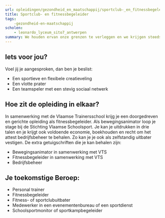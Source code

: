 ```yaml
---
url: opleidingen/gezondheid_en_maatschappij/sportclub-_en_fitnessbegeleider.html
title: Sportclub- en fitnessbegeleider
tags:
    -gezondheid-en-maatschappij
scholen:
    - leonardo_lyceum_sito7_antwerpen
summary: We houden ervan onze grenzen te verleggen en we krijgen steeds meer vrije tijd. De sportieve sector speelt daar handig op in en het aanbod aan sportactiviteiten breidt zienderogen uit. Fitnesscentra, sportdiensten, speelpleinen en evenementenbureaus hebben voortdurend nieuwe medewerkers nodig om mensen individueel of in groep te begeleiden. Kortom, de sector snakt naar jonge, dynamische mensen die een degelijke opleiding hebben gekregen, maar vooral… van actie houden.
---
```


## Iets voor jou?

Voel jij je aangesproken, dan ben je beslist:

* Een sportieve en flexibele creatieveling
* Een vlotte prater
* Een teamspeler met een stevig sociaal netwerk

## Hoe zit de opleiding in elkaar?

In samenwerking met de Vlaamse Trainersschool krijg je een doorgedreven en gerichte opleiding als fitnessbegeleider. Als bewegingsanimator loop je stage bij de Stichting Vlaamse Schoolsport. Je kan je uitdrukken in drie talen en je krijgt ook voldoende economie, boekhouden en recht om het attest bedrijfsbeheer te behalen. Zo kan je je ook als zelfstandig uitbater vestigen. De extra getuigschriften die je kan behalen zijn:

* Bewegingsanimator in samenwerking met VTS
* Fitnessbegeleider in samenwerking met VTS
* Bedrijfsbeheer

## Je toekomstige Beroep:

* Personal trainer
* Fitnessbegeleider
* Fitness- of sportclubuitbater
* Medewerker in een evenementenbureau of een sportdienst
* Schoolsportmonitor of sportkampbegeleider
